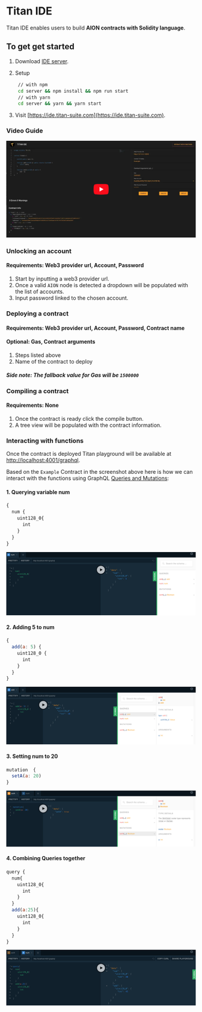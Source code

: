 # Titan IDE

Titan IDE enables users to build **AION contracts with Solidity language**.

## To get get started

1. Download [IDE server](https://github.com/titan-suite/ide/releases).

2. Setup

   ```sh
    // with npm
    cd server && npm install && npm run start
    // with yarn
    cd server && yarn && yarn start
   ```

3. Visit [https://ide.titan-suite.com](https://ide.titan-suite.com).

### Video Guide

[![Titan IDE](images/video_screenshot.png)](https://www.youtube.com/watch?v=dqfeFvpOUMA 'Titan IDE')

### Unlocking an account

#### Requirements: Web3 provider url, Account, Password

1. Start by inputting a web3 provider url.
2. Once a valid `AION` node is detected a dropdown will be populated with the list of accounts.
3. Input password linked to the chosen account.

### Deploying a contract

#### Requirements: Web3 provider url, Account, Password, Contract name

#### Optional: Gas, Contract arguments

1. Steps listed above
2. Name of the contract to deploy

##### Side note: The fallback value for Gas will be `1500000`

### Compiling a contract

#### Requirements: None

1. Once the contract is ready click the compile button.
2. A tree view will be populated with the contract information.

### Interacting with functions

Once the contract is deployed Titan playground will be available at [http://localhost:4001/graphql](http://localhost:4001/graphql).

Based on the `Example` Contract in the screenshot above here is how we can interact with the functions using GraphQL [Queries and Mutations](https://graphql.org/learn/queries/):

#### 1. Querying variable num

```javascript
{
  num {
    uint128_0{
      int
    }
  }
}
```

![Num](images/num.png)

#### 2. Adding 5 to num

```javascript
{
  add(a: 5) {
    uint128_0 {
      int
    }
  }
}
```

![Add](images/add.png)

#### 3. Setting num to 20

```javascript
mutation  {
  setA(a: 20)
}
```

![Set](images/setA.png)

#### 4. Combining Queries together

```javascript
query {
  num{
    uint128_0{
      int
    }
  }
  add(a:25){
    uint128_0{
      int
    }
  }
}
```

![Combined](images/combined.png)
